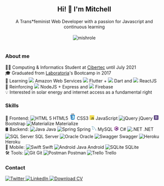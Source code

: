 <div align="center">
  
  ## Hi! 👋 I'm Mitchell

  A Trans*feminist Web Developer with a passion for Javascript and continuous learning
  <br />
  <br />
  <img align="center" src="https://github-readme-streak-stats.herokuapp.com/?user=mishrole&" alt="mishrole" />
  <br />
  <br />
</div>


### About me
👨‍🎓 Computing & Informatics Student at [Cibertec](https://www.cibertec.edu.pe/) until July 2021
<br />
🎓 Graduated from [Laboratoria](https://www.laboratoria.la/)'s Bootcamp in 2017
<br />
🌱 Learning <img src="https://www.vectorlogo.zone/logos/amazon_aws/amazon_aws-icon.svg" width="15"/> Amazon Web Services <img src="https://www.vectorlogo.zone/logos/flutterio/flutterio-icon.svg" width="15"/> Flutter + <img src="https://www.vectorlogo.zone/logos/dartlang/dartlang-icon.svg" width="15"/> Dart and <img src="https://www.vectorlogo.zone/logos/reactjs/reactjs-icon.svg" width="15"/> ReactJS
<br />
💪 Reinforcing <img src="https://www.vectorlogo.zone/logos/nodejs/nodejs-icon.svg" width="15"/> NodeJS + Express and <img src="https://www.vectorlogo.zone/logos/firebase/firebase-icon.svg" width="15"/> Firebase
<br />
💡 Interested in solar energy and internet access as a fundamental right
<br />

### Skills
🎨 Frontend: <img src="https://www.vectorlogo.zone/logos/w3_html5/w3_html5-icon.svg" width="15" alt="HTML 5"/> HTML5 <img src="https://raw.githubusercontent.com/devicons/devicon/master/icons/css3/css3-original-wordmark.svg" width="20" alt="CSS3"/> CSS3 <img src="https://raw.githubusercontent.com/devicons/devicon/master/icons/javascript/javascript-original.svg" width="15" alt="Javascript"/> JavaScript <img src="https://www.vectorlogo.zone/logos/jquery/jquery-icon.svg" width="15" alt="jQuery"/> jQuery <img src="https://raw.githubusercontent.com/devicons/devicon/master/icons/bootstrap/bootstrap-plain.svg" width="15" alt="Bootstrap"/> Bootstrap <img src="https://raw.githubusercontent.com/prplx/svg-logos/5585531d45d294869c4eaab4d7cf2e9c167710a9/svg/materialize.svg" width="20" alt="Materialize"/> Materialize
<br />
🛢 Backend: <img src="https://img.icons8.com/color/48/000000/java-coffee-cup-logo.png" width="15" alt="Java"/> Java <img src="https://www.vectorlogo.zone/logos/springio/springio-icon.svg" width="15" alt="Spring"/> Spring <img src="https://raw.githubusercontent.com/devicons/devicon/master/icons/mysql/mysql-original.svg" width="15" alt="MySQL"/> MySQL <img src="https://raw.githubusercontent.com/devicons/devicon/master/icons/csharp/csharp-original.svg" width="15" alt="C Sharp"> C# <img src="https://www.vectorlogo.zone/logos/dotnet/dotnet-icon.svg" width="15" alt=".NET"/> .NET <img src="https://www.svgrepo.com/show/303229/microsoft-sql-server-logo.svg" width="15" alt="SQL Server"/> SQL Server <img src="https://www.vectorlogo.zone/logos/oracle/oracle-icon.svg" width="15" alt="Oracle"/> Oracle <img src="https://external-content.duckduckgo.com/iu/?u=https%3A%2F%2Fseeklogo.com%2Fimages%2FS%2Fswagger-logo-A49F73BAF4-seeklogo.com.png&f=1&nofb=1" width="15" alt="Swagger"/> Swagger <img src="https://cdn.jsdelivr.net/gh/devicons/devicon/icons/heroku/heroku-plain.svg" width="15" alt="Heroku"/> Heroku
<br />
📱 Mobile: <img src="https://www.vectorlogo.zone/logos/swift/swift-icon.svg" width="15" alt="Swift"/> Swift <img src="https://www.vectorlogo.zone/logos/android/android-icon.svg" width="15" alt="Android"/> Java Android <img src="https://www.vectorlogo.zone/logos/sqlite/sqlite-icon.svg" width="15" alt="SQLite"/> SQLite
<br />
🛠 Tools: <img src="https://www.vectorlogo.zone/logos/git-scm/git-scm-icon.svg" width="15" alt="Git"/> Git <img src="https://www.vectorlogo.zone/logos/getpostman/getpostman-icon.svg" width="15" alt="Postman"/> Postman <img src="https://www.vectorlogo.zone/logos/trello/trello-tile.svg" width="15" alt="Trello"/> Trello
<br />

### Contact

<p>
  <a href="https://twitter.com/mishrole" target="_blank">
    <img alt="Twitter" src="https://img.shields.io/badge/twitter-%231DA1F2.svg?&style=for-the-badge&logo=twitter&logoColor=white"/>
  </a>
  <a href="https://www.linkedin.com/in/mitchellrodriguez/" target="_blank">
    <img alt="LinkedIn" src="https://img.shields.io/badge/linkedin-%230077B5.svg?&style=for-the-badge&logo=linkedin&logoColor=white"/>
  </a>
  <a href="https://drive.google.com/file/d/1BtfqcHlvF1NDVLf0jE8oDlGOqo60M52G/view?usp=sharing" target="_blank">
    <img alt="Download CV" src="https://img.shields.io/badge/-Download%20CV-3A36DB?style=for-the-badge&logoColor=white"/>
  </a>
</p>

